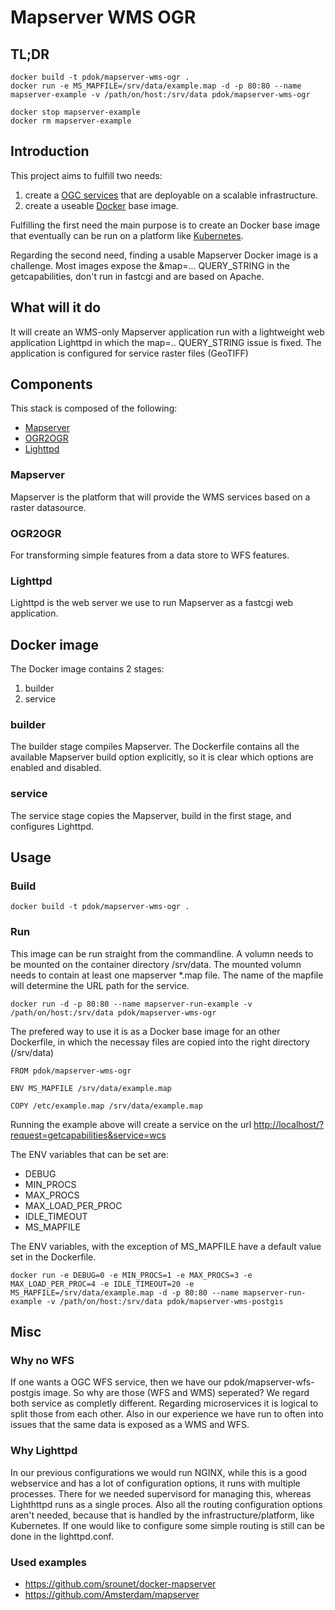 # Mapserver WMS OGR

## TL;DR

```docker
docker build -t pdok/mapserver-wms-ogr .
docker run -e MS_MAPFILE=/srv/data/example.map -d -p 80:80 --name mapserver-example -v /path/on/host:/srv/data pdok/mapserver-wms-ogr

docker stop mapserver-example
docker rm mapserver-example
```

## Introduction

This project aims to fulfill two needs:

1. create a [OGC services](http://www.opengeospatial.org/standards) that are deployable on a scalable infrastructure.
2. create a useable [Docker](https://www.docker.com) base image.

Fulfilling the first need the main purpose is to create an Docker base image that eventually can be run on a platform like [Kubernetes](https://kubernetes.io/).

Regarding the second need, finding a usable Mapserver Docker image is a challenge. Most images expose the &map=... QUERY_STRING in the getcapabilities, don't run in fastcgi and are based on Apache.

## What will it do

It will create an WMS-only Mapserver application run with a lightweight web application Lighttpd in which the map=.. QUERY_STRING issue is fixed. The application is configured for service raster files (GeoTIFF)

## Components

This stack is composed of the following:

* [Mapserver](http://mapserver.org/)
* [OGR2OGR](http://www.gdal.org/ogr2ogr.html)
* [Lighttpd](https://www.lighttpd.net/)

### Mapserver

Mapserver is the platform that will provide the WMS services based on a raster datasource.

### OGR2OGR

For transforming simple features from a data store to WFS features.

### Lighttpd

Lighttpd is the web server we use to run Mapserver as a fastcgi web application.

## Docker image

The Docker image contains 2 stages:

1. builder
2. service

### builder

The builder stage compiles Mapserver. The Dockerfile contains all the available Mapserver build option explicitly, so it is clear which options are enabled and disabled.

### service

The service stage copies the Mapserver, build in the first stage, and configures Lighttpd.

## Usage

### Build

```docker
docker build -t pdok/mapserver-wms-ogr .
```

### Run

This image can be run straight from the commandline. A volumn needs to be mounted on the container directory /srv/data. The mounted volumn needs to contain at least one mapserver *.map file. The name of the mapfile will determine the URL path for the service.

```docker
docker run -d -p 80:80 --name mapserver-run-example -v /path/on/host:/srv/data pdok/mapserver-wms-ogr
```

The prefered way to use it is as a Docker base image for an other Dockerfile, in which the necessay files are copied into the right directory (/srv/data)

```docker
FROM pdok/mapserver-wms-ogr

ENV MS_MAPFILE /srv/data/example.map

COPY /etc/example.map /srv/data/example.map
```

Running the example above will create a service on the url <http://localhost/?request=getcapabilities&service=wcs>

The ENV variables that can be set are:

* DEBUG
* MIN_PROCS
* MAX_PROCS
* MAX_LOAD_PER_PROC
* IDLE_TIMEOUT
* MS_MAPFILE

The ENV variables, with the exception of MS_MAPFILE have a default value set in the Dockerfile.

```docker
docker run -e DEBUG=0 -e MIN_PROCS=1 -e MAX_PROCS=3 -e MAX_LOAD_PER_PROC=4 -e IDLE_TIMEOUT=20 -e MS_MAPFILE=/srv/data/example.map -d -p 80:80 --name mapserver-run-example -v /path/on/host:/srv/data pdok/mapserver-wms-postgis
```

## Misc

### Why no WFS

If one wants a OGC WFS service, then we have our pdok/mapserver-wfs-postgis image. So why are those (WFS and WMS) seperated? We regard both service as completly different. 
Regarding microservices it is logical to split those from each other. Also in our experience we have run to often into issues that the same data is exposed as a WMS and WFS.

### Why Lighttpd

In our previous configurations we would run NGINX, while this is a good webservice and has a lot of configuration options, it runs with multiple processes. There for we needed supervisord for managing this, whereas Lighthttpd runs as a single proces. Also all the routing configuration options aren't needed, because that is handled by the infrastructure/platform, like Kubernetes. If one would like to configure some simple routing is still can be done in the lighttpd.conf.

### Used examples

* <https://github.com/srounet/docker-mapserver>
* <https://github.com/Amsterdam/mapserver>

